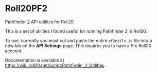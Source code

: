 # Roll20PF2
Pathfinder 2 API utilities for Roll20

This is a set of utilities I found useful for running Pathfinder 2 in Roll20.

To use, currently you must cut and paste the entire `pf2utils.js` file into a new tab on the **API Settings** page.  This requires you to have a Pro Roll20 account.

Documentation is available at https://wiki.roll20.net/Script:Pathfinder_2_Utilities .
